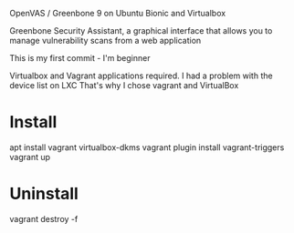 OpenVAS / Greenbone 9 on Ubuntu Bionic and Virtualbox

Greenbone Security Assistant, a graphical interface that allows you to manage vulnerability scans from a web application

This is my first commit - I'm beginner

Virtualbox and Vagrant applications required.
I had a problem with the device list on LXC
That's why I chose vagrant and VirtualBox

# Install
apt install vagrant virtualbox-dkms
vagrant plugin install vagrant-triggers
vagrant up

# Uninstall
vagrant destroy -f
